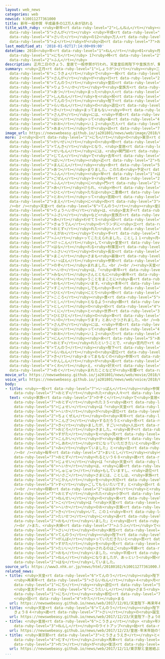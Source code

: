 ```yaml
---
layout: web_news
categories: web
newsid: k10011277361000
title: 新年一般参賀 平成最多の12万人余が訪れる
title_with_ruby: <ruby>新年<rt data-ruby-level="2">しんねん</rt></ruby><ruby>一般<rt data-ruby-level="7">いっぱん</rt></ruby><ruby>参賀<rt
  data-ruby-level="5">さんが</rt></ruby> <ruby>平成<rt data-ruby-level="4">へいせい</rt></ruby><ruby>最多<rt
  data-ruby-level="4">さいた</rt></ruby>の12<ruby>万人<rt data-ruby-level="2">まんにん</rt></ruby><ruby>余<rt
  data-ruby-level="5">よ</rt></ruby>が<ruby>訪<rt data-ruby-level="7">おとず</rt></ruby>れる
last_modified_at: '2018-01-02T17:14:00+09:00'
datetime: 2018<ruby>年<rt data-ruby-level="1">ねん</rt></ruby>01<ruby>月<rt data-ruby-level="1">がつ</rt></ruby>02<ruby>日<rt
  data-ruby-level="1">にち</rt></ruby> 17<ruby>時<rt data-ruby-level="2">じ</rt></ruby>14<ruby>分<rt
  data-ruby-level="2">ふん</rt></ruby>
description: 正月二日のきょう、皇居で一般参賀が行われ、天皇皇后両陛下や皇族方が、集まった人たちと新年を祝われました。天皇陛下の来年の退位が決まってまもない中、ことしの参賀には、平成に入って最も多い１２万人余りが訪れました。
summary: <ruby>正月<rt data-ruby-level="1">しょうがつ</rt></ruby><ruby>二日<rt data-ruby-level="8">ふつか</rt></ruby>のきょう、<ruby>皇居<rt
  data-ruby-level="6">こうきょ</rt></ruby>で<ruby>一般<rt data-ruby-level="7">いっぱん</rt></ruby><ruby>参賀<rt
  data-ruby-level="5">さんが</rt></ruby>が<ruby>行<rt data-ruby-level="2">おこな</rt></ruby>われ、<ruby>天皇<rt
  data-ruby-level="6">てんのう</rt></ruby><ruby>皇后<rt data-ruby-level="6">こうごう</rt></ruby><ruby>両陛下<rt
  data-ruby-level="6">りょうへいか</rt></ruby>や<ruby>皇族方<rt data-ruby-level="6">こうぞくがた</rt></ruby>が、<ruby>集<rt
  data-ruby-level="3">あつ</rt></ruby>まった<ruby>人<rt data-ruby-level="1">ひと</rt></ruby>たちと<ruby>新年<rt
  data-ruby-level="2">しんねん</rt></ruby>を<ruby>祝<rt data-ruby-level="4">いわ</rt></ruby>われました。<ruby>天皇<rt
  data-ruby-level="6">てんのう</rt></ruby><ruby>陛下<rt data-ruby-level="6">へいか</rt></ruby>の<ruby>来年<rt
  data-ruby-level="2">らいねん</rt></ruby>の<ruby>退位<rt data-ruby-level="5">たいい</rt></ruby>が<ruby>決<rt
  data-ruby-level="3">き</rt></ruby>まってまもない<ruby>中<rt data-ruby-level="1">なか</rt></ruby>、ことしの<ruby>参賀<rt
  data-ruby-level="5">さんが</rt></ruby>には、<ruby>平成<rt data-ruby-level="4">へいせい</rt></ruby>に<ruby>入<rt
  data-ruby-level="1">はい</rt></ruby>って<ruby>最<rt data-ruby-level="4">もっと</rt></ruby>も<ruby>多<rt
  data-ruby-level="2">おお</rt></ruby>い１２<ruby>万人<rt data-ruby-level="2">まんにん</rt></ruby><ruby>余<rt
  data-ruby-level="5">あま</rt></ruby>りが<ruby>訪<rt data-ruby-level="7">おとず</rt></ruby>れました。
image_url: https://newswebeasy.github.io/ja201801/news/web/image/2018/01/02/K10011277361_1801021214_1801021214_01_03.jpg
more: ２<ruby>日<rt data-ruby-level="1">にち</rt></ruby>の<ruby>東京<rt data-ruby-level="2">とうきょう</rt></ruby>は、<ruby>快晴<rt
  data-ruby-level="5">かいせい</rt></ruby>の<ruby>穏<rt data-ruby-level="7">おだ</rt></ruby>やかな<ruby>天気<rt
  data-ruby-level="1">てんき</rt></ruby>となり、<ruby>皇居<rt data-ruby-level="6">こうきょ</rt></ruby>の<ruby>正門<rt
  data-ruby-level="2">せいもん</rt></ruby>には、<ruby>開門前<rt data-ruby-level="3">かいもんまえ</rt></ruby>の<ruby>時点<rt
  data-ruby-level="2">じてん</rt></ruby>で<ruby>去年<rt data-ruby-level="3">きょねん</rt></ruby>の２<ruby>倍<rt
  data-ruby-level="3">ばい</rt></ruby><ruby>近<rt data-ruby-level="2">ちか</rt></ruby>い２<ruby>万人<rt
  data-ruby-level="2">まんにん</rt></ruby><ruby>余<rt data-ruby-level="5">あま</rt></ruby>りが<ruby>集<rt
  data-ruby-level="3">あつ</rt></ruby>まりました。このため<ruby>予定<rt data-ruby-level="3">よてい</rt></ruby>より１５<ruby>分<rt
  data-ruby-level="2">ふん</rt></ruby><ruby>早<rt data-ruby-level="1">はや</rt></ruby>く<ruby>午前<rt
  data-ruby-level="2">ごぜん</rt></ruby>９<ruby>時<rt data-ruby-level="2">じ</rt></ruby>１５<ruby>分<rt
  data-ruby-level="2">ふん</rt></ruby>に<ruby>門<rt data-ruby-level="2">もん</rt></ruby>が<ruby>開<rt
  data-ruby-level="3">あ</rt></ruby>けられ、<ruby>待<rt data-ruby-level="3">ま</rt></ruby>っていた<ruby>人<rt
  data-ruby-level="1">ひと</rt></ruby>たちは<ruby>二重橋<rt data-ruby-level="3">にじゅうばし</rt></ruby>を<ruby>通<rt
  data-ruby-level="2">とお</rt></ruby>って<ruby>宮殿<rt data-ruby-level="7">きゅうでん</rt></ruby>の<ruby>前<rt
  data-ruby-level="2">まえ</rt></ruby>に<ruby>向<rt data-ruby-level="3">む</rt></ruby>かいました。<br
  /><br /><ruby>天皇<rt data-ruby-level="6">てんのう</rt></ruby><ruby>皇后<rt data-ruby-level="6">こうごう</rt></ruby><ruby>両陛下<rt
  data-ruby-level="6">りょうへいか</rt></ruby>は、<ruby>皇太子<rt data-ruby-level="6">こうたいし</rt></ruby>ご<ruby>夫妻<rt
  data-ruby-level="5">ふさい</rt></ruby>など<ruby>皇族方<rt data-ruby-level="6">こうぞくがた</rt></ruby>とともに、<ruby>合<rt
  data-ruby-level="2">あ</rt></ruby>わせて５<ruby>回<rt data-ruby-level="2">かい</rt></ruby>、<ruby>宮殿<rt
  data-ruby-level="7">きゅうでん</rt></ruby>のベランダに<ruby>立<rt data-ruby-level="1">た</rt></ruby>ち、<ruby>訪<rt
  data-ruby-level="7">おとず</rt></ruby>れた<ruby>人<rt data-ruby-level="1">ひと</rt></ruby>たちに<ruby>笑顔<rt
  data-ruby-level="7">えがお</rt></ruby>で<ruby>手<rt data-ruby-level="1">て</rt></ruby>を<ruby>振<rt
  data-ruby-level="7">ふ</rt></ruby>ってこたえられました。ことし１１<ruby>月<rt data-ruby-level="1">がつ</rt></ruby>、<ruby>結婚<rt
  data-ruby-level="7">けっこん</rt></ruby>して<ruby>皇室<rt data-ruby-level="6">こうしつ</rt></ruby>を<ruby>離<rt
  data-ruby-level="7">はな</rt></ruby>れる<ruby>秋篠宮<rt data-ruby-level="8">あきしののみや</rt></ruby>ご<ruby>夫妻<rt
  data-ruby-level="5">ふさい</rt></ruby>の<ruby>長女<rt data-ruby-level="2">ちょうじょ</rt></ruby>の<ruby>眞子<rt
  data-ruby-level="8">まこ</rt></ruby>さまも<ruby>最後<rt data-ruby-level="4">さいご</rt></ruby>の<ruby>一般<rt
  data-ruby-level="7">いっぱん</rt></ruby><ruby>参賀<rt data-ruby-level="5">さんが</rt></ruby>に<ruby>臨<rt
  data-ruby-level="7">のぞ</rt></ruby>まれました。<br /><br /><ruby>天皇<rt data-ruby-level="6">てんのう</rt></ruby><ruby>陛下<rt
  data-ruby-level="6">へいか</rt></ruby>は、「<ruby>新年<rt data-ruby-level="2">しんねん</rt></ruby>おめでとう。<ruby>皆<rt
  data-ruby-level="7">みな</rt></ruby>さんとともに<ruby>新年<rt data-ruby-level="2">しんねん</rt></ruby>を<ruby>祝<rt
  data-ruby-level="4">いわ</rt></ruby>うことをまことに<ruby>喜<rt data-ruby-level="4">よろこ</rt></ruby>ばしく<ruby>思<rt
  data-ruby-level="2">おも</rt></ruby>います。<ruby>本年<rt data-ruby-level="1">ほんねん</rt></ruby>が<ruby>少<rt
  data-ruby-level="2">すこ</rt></ruby>しでも<ruby>多<rt data-ruby-level="2">おお</rt></ruby>くの<ruby>人<rt
  data-ruby-level="1">ひと</rt></ruby>にとり<ruby>穏<rt data-ruby-level="7">おだ</rt></ruby>やかで<ruby>心<rt
  data-ruby-level="2">こころ</rt></ruby><ruby>豊<rt data-ruby-level="5">ゆた</rt></ruby>かな<ruby>年<rt
  data-ruby-level="1">とし</rt></ruby>となるよう<ruby>願<rt data-ruby-level="4">ねが</rt></ruby>っています。<ruby>年<rt
  data-ruby-level="1">とし</rt></ruby>の<ruby>初<rt data-ruby-level="4">はじ</rt></ruby>めにあたり、わが<ruby>国<rt
  data-ruby-level="2">くに</rt></ruby>と<ruby>世界<rt data-ruby-level="3">せかい</rt></ruby>の<ruby>人々<rt
  data-ruby-level="1">ひとびと</rt></ruby>の<ruby>幸<rt data-ruby-level="3">しあわ</rt></ruby>せを<ruby>祈<rt
  data-ruby-level="7">いの</rt></ruby>ります」とあいさつされました。<br /><br />ことしの<ruby>一般<rt data-ruby-level="7">いっぱん</rt></ruby><ruby>参賀<rt
  data-ruby-level="5">さんが</rt></ruby>には、<ruby>平成<rt data-ruby-level="4">へいせい</rt></ruby>に<ruby>入<rt
  data-ruby-level="1">はい</rt></ruby>って<ruby>最<rt data-ruby-level="4">もっと</rt></ruby>も<ruby>多<rt
  data-ruby-level="2">おお</rt></ruby>い１２<ruby>万<rt data-ruby-level="2">まん</rt></ruby>６０００<ruby>人<rt
  data-ruby-level="1">にん</rt></ruby><ruby>余<rt data-ruby-level="5">あま</rt></ruby>りが<ruby>訪<rt
  data-ruby-level="7">おとず</rt></ruby>れたということで、<ruby>宮内庁<rt data-ruby-level="7">くないちょう</rt></ruby>は、「<ruby>天皇<rt
  data-ruby-level="6">てんのう</rt></ruby><ruby>陛下<rt data-ruby-level="6">へいか</rt></ruby>の<ruby>来年<rt
  data-ruby-level="2">らいねん</rt></ruby>の<ruby>退位<rt data-ruby-level="5">たいい</rt></ruby>が<ruby>決<rt
  data-ruby-level="3">き</rt></ruby>まってまもなくの<ruby>参賀<rt data-ruby-level="5">さんが</rt></ruby>となり、<ruby>関心<rt
  data-ruby-level="4">かんしん</rt></ruby>が<ruby>高<rt data-ruby-level="2">たか</rt></ruby>まったことに<ruby>加<rt
  data-ruby-level="4">くわ</rt></ruby>え、<ruby>好天<rt data-ruby-level="4">こうてん</rt></ruby>にも<ruby>恵<rt
  data-ruby-level="7">めぐ</rt></ruby>まれたことなどが<ruby>影響<rt data-ruby-level="7">えいきょう</rt></ruby>したのではないか」としています。
movie_url: https://newswebeasy.github.io/ja201801/news/web/movie/2018/01/02/k10011277361_201801021214_201801021214.mp4
voice_url: https://newswebeasy.github.io/ja201801/news/web/voice/2018/01/02/k10011277361_201801021214_201801021214.mp3
body:
- title: <ruby>一般<rt data-ruby-level="7">いっぱん</rt></ruby><ruby>参賀<rt data-ruby-level="5">さんが</rt></ruby>に<ruby>訪<rt
    data-ruby-level="7">おとず</rt></ruby>れた<ruby>人々<rt data-ruby-level="1">ひとびと</rt></ruby>は
  text: <ruby>家族<rt data-ruby-level="3">かぞく</rt></ruby>で<ruby>皇居<rt data-ruby-level="6">こうきょ</rt></ruby>を<ruby>訪<rt
    data-ruby-level="7">おとず</rt></ruby>れた３５<ruby>歳<rt data-ruby-level="7">さい</rt></ruby>の<ruby>女性<rt
    data-ruby-level="5">じょせい</rt></ruby>は「<ruby>天皇<rt data-ruby-level="6">てんのう</rt></ruby><ruby>陛下<rt
    data-ruby-level="6">へいか</rt></ruby>が<ruby>退位<rt data-ruby-level="5">たいい</rt></ruby>される<ruby>直前<rt
    data-ruby-level="2">ちょくぜん</rt></ruby>の<ruby>来年<rt data-ruby-level="2">らいねん</rt></ruby>は<ruby>混雑<rt
    data-ruby-level="5">こんざつ</rt></ruby>するだろうと<ruby>思<rt data-ruby-level="2">おも</rt></ruby>って、ことし<ruby>来<rt
    data-ruby-level="2">き</rt></ruby>ましたが、すごい<ruby>人出<rt data-ruby-level="1">ひとで</rt></ruby>で<ruby>驚<rt
    data-ruby-level="7">おどろ</rt></ruby>きました。<ruby>眞子<rt data-ruby-level="8">いさご</rt></ruby>さまの<ruby>姿<rt
    data-ruby-level="6">すがた</rt></ruby>を<ruby>見<rt data-ruby-level="1">み</rt></ruby>られるのは<ruby>今回<rt
    data-ruby-level="2">こんかい</rt></ruby>が<ruby>最後<rt data-ruby-level="4">さいご</rt></ruby>なので、<ruby>幸<rt
    data-ruby-level="3">しあわ</rt></ruby>せになっていただきたいと<ruby>思<rt data-ruby-level="2">おも</rt></ruby>って<ruby>見<rt
    data-ruby-level="1">み</rt></ruby>ていました」と<ruby>話<rt data-ruby-level="2">はな</rt></ruby>していました。<br
    /><br /><ruby>毎年<rt data-ruby-level="2">まいとし</rt></ruby><ruby>参賀<rt data-ruby-level="5">さんが</rt></ruby>に<ruby>訪<rt
    data-ruby-level="7">おとず</rt></ruby>れるという６８<ruby>歳<rt data-ruby-level="7">さい</rt></ruby>の<ruby>女性<rt
    data-ruby-level="5">じょせい</rt></ruby>は「<ruby>天皇<rt data-ruby-level="6">てんのう</rt></ruby><ruby>陛下<rt
    data-ruby-level="6">へいか</rt></ruby>は、<ruby>心臓<rt data-ruby-level="6">しんぞう</rt></ruby>の<ruby>手術<rt
    data-ruby-level="5">しゅじゅつ</rt></ruby>もしていますし、<ruby>退位<rt data-ruby-level="5">たいい</rt></ruby>されてゆっくりしていただきたいです。<ruby>眞子<rt
    data-ruby-level="8">いさご</rt></ruby>さまには、ことしは、<ruby>家族<rt data-ruby-level="3">かぞく</rt></ruby>との<ruby>時間<rt
    data-ruby-level="2">じかん</rt></ruby>を<ruby>大切<rt data-ruby-level="2">たいせつ</rt></ruby>にして<ruby>過<rt
    data-ruby-level="5">す</rt></ruby>ごしてもらいたいです」と<ruby>話<rt data-ruby-level="2">はな</rt></ruby>していました。<br
    /><br /><ruby>母親<rt data-ruby-level="2">ははおや</rt></ruby>と<ruby>皇居<rt data-ruby-level="6">こうきょ</rt></ruby>を<ruby>訪<rt
    data-ruby-level="7">おとず</rt></ruby>れた<ruby>小学<rt data-ruby-level="1">しょうがく</rt></ruby>４<ruby>年生<rt
    data-ruby-level="1">ねんせい</rt></ruby>の<ruby>男<rt data-ruby-level="1">おとこ</rt></ruby>の<ruby>子<rt
    data-ruby-level="1">こ</rt></ruby>は「<ruby>天皇<rt data-ruby-level="6">てんのう</rt></ruby><ruby>陛下<rt
    data-ruby-level="6">へいか</rt></ruby>のお<ruby>言葉<rt data-ruby-level="3">ことば</rt></ruby>を<ruby>聞<rt
    data-ruby-level="2">き</rt></ruby>いて、この１<ruby>年<rt data-ruby-level="1">ねん</rt></ruby>を<ruby>大切<rt
    data-ruby-level="2">たいせつ</rt></ruby>に<ruby>過<rt data-ruby-level="5">す</rt></ruby>ごしていきたいと<ruby>思<rt
    data-ruby-level="2">おも</rt></ruby>いました」と<ruby>話<rt data-ruby-level="2">はな</rt></ruby>していました。<br
    /><br />また、<ruby>夫婦<rt data-ruby-level="7">ふうふ</rt></ruby>で<ruby>訪<rt data-ruby-level="7">おとず</rt></ruby>れた７１<ruby>歳<rt
    data-ruby-level="7">さい</rt></ruby>の<ruby>男性<rt data-ruby-level="5">だんせい</rt></ruby>は「<ruby>天皇<rt
    data-ruby-level="6">てんのう</rt></ruby><ruby>陛下<rt data-ruby-level="6">へいか</rt></ruby>にはもうちょっと<ruby>頑張<rt
    data-ruby-level="7">がんば</rt></ruby>っていただきたいと<ruby>思<rt data-ruby-level="2">おも</rt></ruby>っていましたが、きょうお<ruby>姿<rt
    data-ruby-level="6">すがた</rt></ruby>を<ruby>見<rt data-ruby-level="1">み</rt></ruby>て、<ruby>退位<rt
    data-ruby-level="5">たいい</rt></ruby>されるのはご<ruby>年齢<rt data-ruby-level="7">ねんれい</rt></ruby>だからしかたないと<ruby>思<rt
    data-ruby-level="2">おも</rt></ruby>いました。<ruby>平成<rt data-ruby-level="4">へいせい</rt></ruby>も３０<ruby>年<rt
    data-ruby-level="1">ねん</rt></ruby>になりましたが、あっという<ruby>間<rt data-ruby-level="2">ま</rt></ruby>でした」と<ruby>話<rt
    data-ruby-level="2">はな</rt></ruby>していました。
source_url: https://www3.nhk.or.jp/news/html/20180102/k10011277361000.html
related_news:
- title: <ruby>天皇<rt data-ruby-level="6">てんのう</rt></ruby><ruby>陛下<rt data-ruby-level="6">へいか</rt></ruby>
    <ruby>再来年<rt data-ruby-level="5">さらいねん</rt></ruby>４<ruby>月<rt data-ruby-level="1">がつ</rt></ruby>30<ruby>日<rt
    data-ruby-level="1">にち</rt></ruby><ruby>退位<rt data-ruby-level="5">たいい</rt></ruby>
    <ruby>皇太子<rt data-ruby-level="6">こうたいし</rt></ruby>さま５<ruby>月<rt data-ruby-level="1">がつ</rt></ruby>１<ruby>日<rt
    data-ruby-level="1">にち</rt></ruby><ruby>即位<rt data-ruby-level="7">そくい</rt></ruby>
    <ruby>固<rt data-ruby-level="4">かた</rt></ruby>まる
  url: https://newswebeasy.github.io/news/web/2017/12/01/天皇陛下-再来年4月30日退位-皇太子さま5月1日即位-固まる
- title: <ruby>天皇<rt data-ruby-level="6">てんのう</rt></ruby><ruby>陛下<rt data-ruby-level="6">へいか</rt></ruby>
    きょう８４<ruby>歳<rt data-ruby-level="7">さい</rt></ruby>の<ruby>誕生日<rt data-ruby-level="6">たんじょうび</rt></ruby>
  url: https://newswebeasy.github.io/news/web/2017/12/23/天皇陛下-きょう84歳の誕生日
- title: <ruby>皇居<rt data-ruby-level="6">こうきょ</rt></ruby> <ruby>年末<rt data-ruby-level="4">ねんまつ</rt></ruby><ruby>年始<rt
    data-ruby-level="3">ねんし</rt></ruby>のライトアップ<ruby>始<rt data-ruby-level="3">はじ</rt></ruby>まる
  url: https://newswebeasy.github.io/news/web/2017/12/23/皇居-年末年始のライトアップ始まる
- title: <ruby>東京駅<rt data-ruby-level="3">とうきょうえき</rt></ruby>と<ruby>皇居<rt data-ruby-level="6">こうきょ</rt></ruby><ruby>結<rt
    data-ruby-level="4">むす</rt></ruby>ぶ<ruby>馬車<rt data-ruby-level="2">ばしゃ</rt></ruby><ruby>列<rt
    data-ruby-level="3">れつ</rt></ruby>が<ruby>復活<rt data-ruby-level="5">ふっかつ</rt></ruby>
  url: https://newswebeasy.github.io/news/web/2017/12/11/東京駅と皇居結ぶ馬車列が復活
...
```

